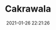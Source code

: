 ---
id_post: 5
title: "Cakrawala"
date: 2021-01-26 22:21:26
description: 'Dalam cakrawala engkau bersinar.'
image: 'https://i.postimg.cc/3JQddbFc/IMG-20201114-175559.jpg'
categories: fauvisme
artist: 'Gallery teplok.id'
instagram: 'dian_djoyo'
---